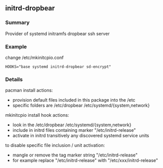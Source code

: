 
## initrd-dropbear

### Summary 

Provider of systemd initramfs dropbear ssh server

### Example

change /etc/mkinitcpio.conf
```
HOOKS="base systemd initrd-dropbear sd-encrypt"
```

### Details

pacman install actions:
* provision default files included in this package into the /etc
* specific folders are /etc/dropbear /etc/systemd/{system,network}

mkinitcpio install hook actions:
* look in the /etc/dropbear /etc/systemd/{system,network}
* include in initrd files containing marker "/etc/initrd-release"
* activate in initrd transitively any discovered systemd service units 

to disable specific file inclusion / unit activation:
* mangle or remove the tag marker string "/etc/initrd-release"
* for example replace "/etc/initrd-release" with "/etc/xxx/initrd-release"
